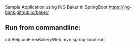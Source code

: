 Sample Application using ING Baker in SpringBoot
https://ing-bank.github.io/baker/



Run from commandline:
-------
cd BelgiumFriesBakeryWeb
mvn spring-boot:run
